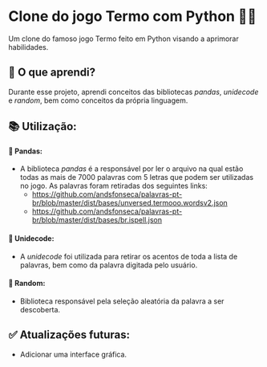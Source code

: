 # Clone do jogo Termo com Python ✍🏻
Um clone do famoso jogo Termo feito em Python visando a aprimorar habilidades.

## 🧠 O que aprendi?
Durante esse projeto, aprendi conceitos das bibliotecas _pandas_, _unidecode_ e _random_, bem como conceitos da própria linguagem.

## 📚 Utilização:
####   🐼 Pandas:
  - A biblioteca _pandas_ é a responsável por ler o arquivo na qual estão todas as mais de 7000 palavras com 5 letras que podem ser utilizadas no jogo.
    As palavras foram retiradas dos seguintes links:
      - https://github.com/andsfonseca/palavras-pt-br/blob/master/dist/bases/unversed.termooo.wordsv2.json
      - https://github.com/andsfonseca/palavras-pt-br/blob/master/dist/bases/br.ispell.json
####   📝 Unidecode:
  - A _unidecode_ foi utilizada para retirar os acentos de toda a lista de palavras, bem como da palavra digitada pelo usuário.
####   🔀 Random:
  - Biblioteca responsável pela seleção aleatória da palavra a ser descoberta.

## ✅ Atualizações futuras:
 - Adicionar uma interface gráfica.
